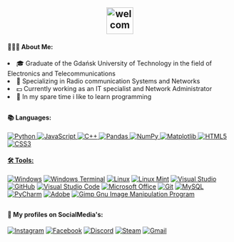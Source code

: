 <h2 align="center"><img alt="welcome" height="60" src="https://i.imgur.com/ZYbdkzK.png"></h2>
<h4> 👨🏻‍💻 About Me: </h4>

<li>🎓 Graduate of the Gdańsk University of Technology in the field of Electronics and Telecommunications</li>
<li>📡 Specializing in Radio communication Systems and Networks</li>
<li>💵 Currently working as an IT specialist and Network Administrator</li>
<li>💾 In my spare time i like to learn programming</li>
<h2></h2>
<h4 align="left">📚 Languages:</h4>
<p align="left"> 
<a href="https://www.python.org/"><img alt="Python" src="https://img.shields.io/badge/python-3670A0?style=for-the-badge&logo=python&logoColor=ffdd54"> 
<a href="https://www.javascript.com/"><img alt="JavaScript" src="https://img.shields.io/badge/javascript-%23323330.svg?style=for-the-badge&logo=javascript&logoColor=%23F7DF1E">
<a href="https://devdocs.io/cpp/"><img alt="C++" src="https://img.shields.io/badge/c++-%2300599C.svg?style=for-the-badge&logo=c%2B%2B&logoColor=white">
<a href="https://pandas.pydata.org/docs/index.html"><img alt="Pandas" src="https://img.shields.io/badge/pandas-%23150458.svg?style=for-the-badge&logo=pandas&logoColor=white"> 
<a href="https://numpy.org/doc/"><img alt="NumPy" src="https://img.shields.io/badge/numpy-%23013243.svg?style=for-the-badge&logo=numpy&logoColor=white"> 
<a href="https://matplotlib.org/stable/index.html"><img alt="Matplotlib" src="https://img.shields.io/badge/Matplotlib-%23ffffff.svg?style=for-the-badge&logo=Matplotlib&logoColor=black"> 
<a href="https://developer.mozilla.org/en-US/docs/Web/HTML"><img alt="HTML5" src="https://img.shields.io/badge/html5-%23E34F26.svg?style=for-the-badge&logo=html5&logoColor=white">
<a href="https://developer.mozilla.org/en-US/docs/Web/CSS"><img alt="CSS3" src="https://img.shields.io/badge/css3-%231572B6.svg?style=for-the-badge&logo=css3&logoColor=white">
</p> 
<h4 align="left">🛠️ Tools:</h4>
<p align="left"> 
<a href="https://www.microsoft.com"><img alt="Windows" src="https://img.shields.io/badge/Windows-0078D6?style=for-the-badge&logo=windows&logoColor=white"></a>
<a href="https://learn.microsoft.com/en-us/windows/terminal/"><img alt="Windows Terminal" src="https://img.shields.io/badge/Windows%20Terminal-%234D4D4D.svg?style=for-the-badge&logo=windows-terminal&logoColor=white"></a> 
<a href="https://docs.kernel.org/"><img alt="Linux" src="https://img.shields.io/badge/Linux-FCC624?style=for-the-badge&logo=linux&logoColor=black"></a>
<a href="https://linuxmint.com/documentation.php"><img alt="Linux Mint" src="https://img.shields.io/badge/Linux%20Mint-87CF3E?style=for-the-badge&logo=Linux%20Mint&logoColor=white"></a>
<a href="https://visualstudio.microsoft.com/pl/"><img alt="Visual Studio" src="https://img.shields.io/badge/Visual%20Studio-5C2D91.svg?style=for-the-badge&logo=visual-studio&logoColor=white"></a>
<a href="https://github.com/"><img alt="GitHub" src="https://img.shields.io/badge/github-%23121011.svg?style=for-the-badge&logo=github&logoColor=white"></a>
<a href="https://code.visualstudio.com/"><img alt="Visual Studio Code" src="https://img.shields.io/badge/Visual%20Studio%20Code-0078d7.svg?style=for-the-badge&logo=visual-studio-code&logoColor=white"></a>
<a href="https://www.microsoft.com/pl-pl/microsoft-365"><img alt="Microsoft Office" src="https://img.shields.io/badge/Microsoft_Office-D83B01?style=for-the-badge&logo=microsoft-office&logoColor=white"></a>
<a href="https://git-scm.com/docs/git"><img alt="Git" src="https://img.shields.io/badge/git-%23F05033.svg?style=for-the-badge&logo=git&logoColor=white"></a>
<a href="https://www.mysql.com/"><img alt="MySQL" src="https://img.shields.io/badge/mysql-%2300f.svg?style=for-the-badge&logo=mysql&logoColor=white"></a>
<a href="https://www.jetbrains.com/pycharm/"><img alt="PyCharm" src="https://img.shields.io/badge/pycharm-143?style=for-the-badge&logo=pycharm&logoColor=black&color=black&labelColor=green"></a>
<a href="https://www.adobe.com/"><img alt="Adobe" src="https://img.shields.io/badge/adobe-%23FF0000.svg?style=for-the-badge&logo=adobe&logoColor=white"></a>
<a href="https://www.gimp.org/"><img alt="Gimp Gnu Image Manipulation Program" src="https://img.shields.io/badge/Gimp-657D8B?style=for-the-badge&logo=gimp&logoColor=FFFFFF"></a>

<h2></h2>
<h4>📸 My profiles on SocialMedia's:</h4>
<a href="https://www.instagram.com/mancys/" target="blank"><img alt="Instagram" src="https://img.shields.io/badge/Instagram-%23E4405F.svg?style=for-the-badge&logo=Instagram&logoColor=white"></a>
<a href="https://www.facebook.com/cinek4/" target="_blank"><img alt="Facebook" src="https://img.shields.io/badge/Facebook-%231877F2.svg?style=for-the-badge&logo=Facebook&logoColor=white"></a>
<a href="https://discord.com/users/457589778171559936" target="_blank"><img alt="Discord" src="https://img.shields.io/badge/Discord-%235865F2.svg?style=for-the-badge&logo=discord&logoColor=white"></a>
<a href="https://steamcommunity.com/id/wariaaat/" target="_blank"><img alt="Steam" src="https://img.shields.io/badge/steam-%23000000.svg?style=for-the-badge&logo=steam&logoColor=white"></a>
<a href="mailto:cinekmail1993@gmail.com" target="_blank"><img alt="Gmail" src="https://img.shields.io/badge/Gmail-D14836?style=for-the-badge&logo=gmail&logoColor=white"></a>




</p>
